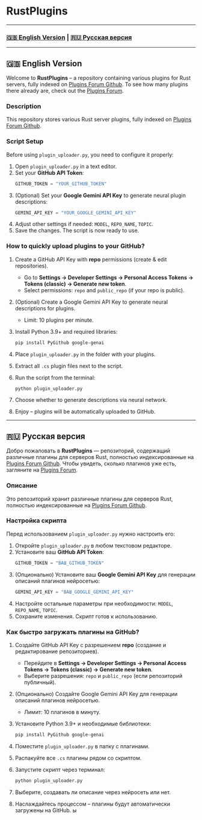 # RustPlugins

---

### [🇬🇧 English Version](#english-version) | [🇷🇺 Русская версия](#russian-version)

---

## 🇬🇧 English Version <a id="english-version"></a>

Welcome to **RustPlugins** – a repository containing various plugins for Rust servers, fully indexed on [Plugins Forum Github](https://github.com/publicrust/plugins-forum). To see how many plugins there already are, check out the [Plugins Forum](https://plugins-forum.vercel.app).

### Description

This repository stores various Rust server plugins, fully indexed on [Plugins Forum Github](https://github.com/publicrust/plugins-forum).

### Script Setup

Before using `plugin_uploader.py`, you need to configure it properly:

1. Open `plugin_uploader.py` in a text editor.
2. Set your **GitHub API Token**:
    ```python
    GITHUB_TOKEN = "YOUR_GITHUB_TOKEN"
    ```
3. (Optional) Set your **Google Gemini API Key** to generate neural plugin descriptions:
    ```python
    GEMINI_API_KEY = "YOUR_GOOGLE_GEMINI_API_KEY"
    ```
4. Adjust other settings if needed: `MODEL`, `REPO_NAME`, `TOPIC`.
5. Save the changes. The script is now ready to use.

### How to quickly upload plugins to your GitHub?

1.  Create a GitHub API Key with **repo** permissions (create & edit repositories).  
    * Go to **Settings → Developer Settings → Personal Access Tokens → Tokens (classic) → Generate new token**.  
    * Select permissions: `repo` and `public_repo` (if your repo is public).

2.  (Optional) Create a Google Gemini API Key to generate neural descriptions for plugins.  
    * Limit: 10 plugins per minute.

3.  Install Python 3.9+ and required libraries:
    ```bash
    pip install PyGithub google-genai
    ```

4.  Place `plugin_uploader.py` in the folder with your plugins.

5.  Extract all `.cs` plugin files next to the script.

6.  Run the script from the terminal:
    ```bash
    python plugin_uploader.py
    ```

7.  Choose whether to generate descriptions via neural network.

8.  Enjoy – plugins will be automatically uploaded to GitHub.

---

## 🇷🇺 Русская версия <a id="russian-version"></a>

Добро пожаловать в **RustPlugins** — репозиторий, содержащий различные плагины для серверов Rust, полностью индексированные на [Plugins Forum Github](https://github.com/publicrust/plugins-forum). Чтобы увидеть, сколько плагинов уже есть, загляните на [Plugins Forum](https://plugins-forum.vercel.app).

### Описание

Это репозиторий хранит различные плагины для серверов Rust, полностью индексированные на [Plugins Forum Github](https://github.com/publicrust/plugins-forum).

### Настройка скрипта

Перед использованием `plugin_uploader.py` нужно настроить его:

1. Откройте `plugin_uploader.py` в любом текстовом редакторе.
2. Установите ваш **GitHub API Token**:
    ```python
    GITHUB_TOKEN = "ВАШ_GITHUB_TOKEN"
    ```
3. (Опционально) Установите ваш **Google Gemini API Key** для генерации описаний плагинов нейросетью:
    ```python
    GEMINI_API_KEY = "ВАШ_GOOGLE_GEMINI_API_KEY"
    ```
4. Настройте остальные параметры при необходимости: `MODEL`, `REPO_NAME`, `TOPIC`.
5. Сохраните изменения. Скрипт готов к использованию.

### Как быстро загружать плагины на GitHub?

1.  Создайте GitHub API Key с разрешением **repo** (создание и редактирование репозиториев).  
    * Перейдите в **Settings → Developer Settings → Personal Access Tokens → Tokens (classic) → Generate new token**.  
    * Выберите разрешения: `repo` и `public_repo` (если репозиторий публичный).

2.  (Опционально) Создайте Google Gemini API Key для генерации описаний плагинов нейросетью.  
    * Лимит: 10 плагинов в минуту.

3.  Установите Python 3.9+ и необходимые библиотеки:
    ```bash
    pip install PyGithub google-genai
    ```

4.  Поместите `plugin_uploader.py` в папку с плагинами.

5.  Распакуйте все `.cs` плагины рядом со скриптом.

6.  Запустите скрипт через терминал:
    ```bash
    python plugin_uploader.py
    ```

7.  Выберите, создавать ли описание через нейросеть или нет.

8.  Наслаждайтесь процессом – плагины будут автоматически загружены на GitHub.
ы